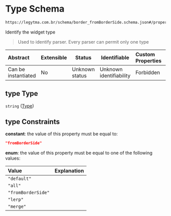 # Type Schema

```txt
https://legytma.com.br/schema/border_fromBorderSide.schema.json#/properties/type
```

Identify the widget type


> Used to identify parser. Every parser can permit only one type
>

| Abstract            | Extensible | Status         | Identifiable            | Custom Properties | Additional Properties | Access Restrictions | Defined In                                                                                                |
| :------------------ | ---------- | -------------- | ----------------------- | :---------------- | --------------------- | ------------------- | --------------------------------------------------------------------------------------------------------- |
| Can be instantiated | No         | Unknown status | Unknown identifiability | Forbidden         | Allowed               | none                | [border_fromBorderSide.schema.json\*](../schema/border_fromBorderSide.schema.json) |

## type Type

`string` ([Type](border_fromborderside-properties-type.md))

## type Constraints

**constant**: the value of this property must be equal to:

```json
"fromBorderSide"
```

**enum**: the value of this property must be equal to one of the following values:

| Value              | Explanation |
| :----------------- | ----------- |
| `"default"`        |             |
| `"all"`            |             |
| `"fromBorderSide"` |             |
| `"lerp"`           |             |
| `"merge"`          |             |
